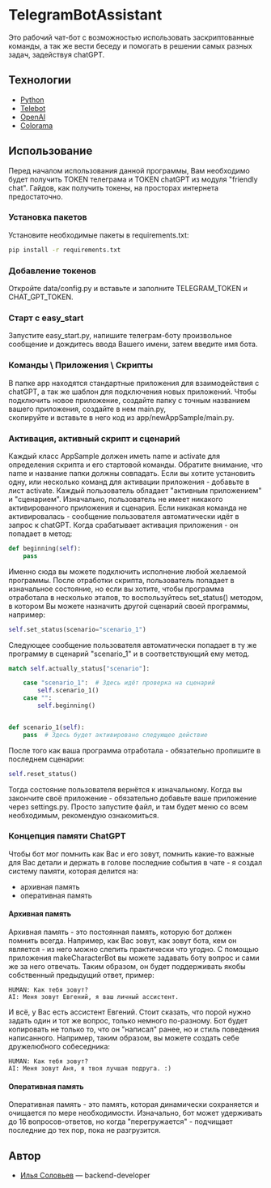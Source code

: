 # TelegramBotAssistant
Это рабочий чат-бот с возможностью использовать заскриптованные команды, а так же вести беседу и помогать в решении самых разных задач, задействуя chatGPT.


## Технологии
- [Python](https://www.python.org/)
- [Telebot](https://pypi.org/project/telebot/)
- [OpenAI](https://openai.com/)
- [Colorama](https://pypi.org/project/colorama/)

## Использование

Перед началом использования данной программы, Вам необходимо будет получить TOKEN телеграма и TOKEN chatGPT из модуля 
"friendly chat". Гайдов, как получить токены, на просторах интернета предостаточно.

### Установка пакетов
Установите необходимые пакеты в requirements.txt:
```sh
pip install -r requirements.txt
```

### Добавление токенов
Откройте data/config.py и вставьте и заполните TELEGRAM_TOKEN и CHAT_GPT_TOKEN.

### Старт с easy_start
Запустите easy_start.py, напишите телеграм-боту произвольное сообщение и дождитесь ввода Вашего имени, затем введите имя 
бота.

### Команды \ Приложения \ Скрипты
В папке app находятся стандартные приложения для взаимодействия с chatGPT, а так же шаблон для подключения новых приложений.
Чтобы подключить новое приложение, создайте папку с точным названием вашего приложения, создайте в нем main.py,  
скопируйте и вставьте в него код из app/newAppSample/main.py. 

### Активация, активный скрипт и сценарий
Каждый класс AppSample должен иметь name и activate для определения скрипта и его стартовой команды. Обратите внимание, 
что name и название папки должны совпадать. Если вы хотите установить одну, или несколько команд для активации приложения - 
добавьте в лист activate. Каждый пользователь обладает "активным приложением" и "сценарием". Изначально, пользователь 
не имеет никакого активированного приложения и сценария.
Если никакая команда не активировалась - сообщение пользователя автоматически идёт в запрос к chatGPT. 
Когда срабатывает активация приложения - он попадает в метод: 
```python
def beginning(self):
    pass
```
Именно сюда вы можете подключить исполнение любой желаемой программы. После отработки скрипта, пользователь попадает в изначальное 
состояние, но если вы хотите, чтобы программа отработала в несколько этапов, то воспользуйтесь set_status() методом, в котором 
Вы можете назначить другой сценарий своей программы, например:
```python
self.set_status(scenario="scenario_1") 
```
Следующее 
сообщение пользователя автоматически попадает в ту же программу в сценарий "scenario_1" и в соответствующий ему метод.
```python
match self.actually_status["scenario"]:

    case "scenario_1":  # Здесь идёт проверка на сценарий
        self.scenario_1()
    case "":
        self.beginning()


def scenario_1(self):
    pass  # Здесь будет активировано следующее действие
```
После того как ваша программа отработала - обязательно пропишите в последнем сценарии:
```python
self.reset_status()
```
Тогда состояние пользователя вернётся к изначальному.
Когда вы закончите своё приложение - обязательно добавьте ваше приложение через settings.py. Просто запустите файл, и там 
будет меню со всем необходимым, рекомендую ознакомиться.

### Концепция памяти ChatGPT
Чтобы бот мог помнить как Вас и его зовут, помнить какие-то важные для Вас детали и держать в голове последние 
события в чате - я создал систему памяти, которая делится на:

- архивная память 
- оперативная память


#### Архивная память
Архивная память - это постоянная память, которую бот должен помнить всегда. Например, как Вас зовут, как зовут бота, 
кем он является - из него можно слепить практически что угодно. С помощью приложения makeCharacterBot вы можете 
задавать боту вопрос и сами же за него отвечать. Таким образом, он будет поддерживать якобы собственный предыдущий ответ, пример: 
``` 
HUMAN: Как тебя зовут?
AI: Меня зовут Евгений, я ваш личный ассистент.
```
И всё, у Вас есть ассистент Евгений. Стоит сказать, что порой нужно задать один и тот же вопрос, только немного по-разному. 
Бот будет копировать не только то, что он "написал" ранее, но и стиль поведения написанного. Например, таким образом, вы можете создать себе 
дружелюбного собеседника: 
```
HUMAN: Как тебя зовут?
AI: Меня зовут Аня, я твоя лучшая подруга. :)
```
#### Оперативная память
Оперативная память - это память, которая динамически сохраняется и очищается по мере необходимости. Изначально, бот может 
удерживать до 16 вопросов-ответов, но когда "перегружается" - подчищает последние до тех пор, пока не разгрузится.




## Автор

- [Илья Соловьев](https://github.com/exerussus) — backend-developer

